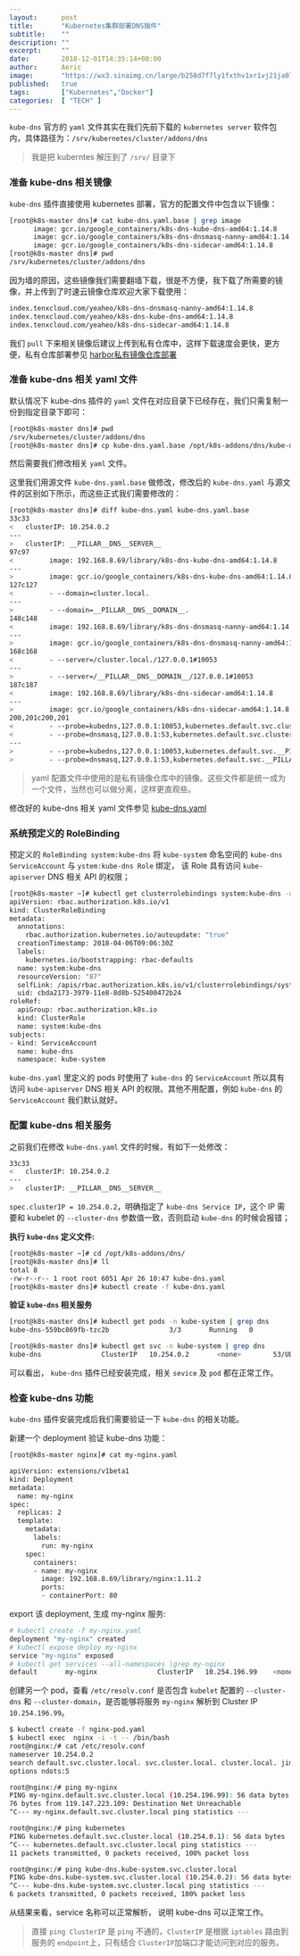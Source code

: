 ```yaml
---
layout:      post
title:       "Kubernetes集群部署DNS插件"
subtitle:    ""
description: ""
excerpt:     ""
date:        2018-12-01T14:35:14+08:00
author:      Aeric
image:       "https://wx3.sinaimg.cn/large/b258d7f7ly1fxthv1xr1vj21ja0lo12j.jpg"
published:   true
tags:        ["Kubernetes","Docker"]
categories:  [ "TECH" ]
---
```


`kube-dns` 官方的 `yaml` 文件其实在我们先前下载的 `kubernetes server` 软件包内，具体路径为：`/srv/kubernetes/cluster/addons/dns`

> 我是把 kuberntes 解压到了 `/srv/` 目录下

### 准备 kube-dns 相关镜像

`kube-dns` 插件直接使用 kubernetes 部署，官方的配置文件中包含以下镜像：

```bash
[root@k8s-master dns]# cat kube-dns.yaml.base | grep image
      image: gcr.io/google_containers/k8s-dns-kube-dns-amd64:1.14.8
      image: gcr.io/google_containers/k8s-dns-dnsmasq-nanny-amd64:1.14.8
      image: gcr.io/google_containers/k8s-dns-sidecar-amd64:1.14.8
[root@k8s-master dns]# pwd
/srv/kubernetes/cluster/addons/dns
```
因为墙的原因，这些镜像我们需要翻墙下载，很是不方便，我下载了所需要的镜像，并上传到了时速云镜像仓库欢迎大家下载使用：

```bash
index.tenxcloud.com/yeaheo/k8s-dns-dnsmasq-nanny-amd64:1.14.8
index.tenxcloud.com/yeaheo/k8s-dns-kube-dns-amd64:1.14.8
index.tenxcloud.com/yeaheo/k8s-dns-sidecar-amd64:1.14.8
```
我们 `pull` 下来相关镜像后建议上传到私有仓库中，这样下载速度会更快，更方便，私有仓库部署参见 [harbor私有镜像仓库部署](https://yeaheo.com/post/k8s-harbor-installation/)

### 准备 kube-dns 相关 yaml 文件

默认情况下 kube-dns 插件的 `yaml` 文件在对应目录下已经存在，我们只需复制一份到指定目录下即可：

```bash
[root@k8s-master dns]# pwd
/srv/kubernetes/cluster/addons/dns   
[root@k8s-master dns]# cp kube-dns.yaml.base /opt/k8s-addons/dns/kube-dns.yaml
```
然后需要我们修改相关 `yaml` 文件。

这里我们用源文件 `kube-dns.yaml.base` 做修改，修改后的 `kube-dns.yaml` 与源文件的区别如下所示，而这些正式我们需要修改的：

```bash
[root@k8s-master dns]# diff kube-dns.yaml kube-dns.yaml.base 
33c33
<   clusterIP: 10.254.0.2
---
>   clusterIP: __PILLAR__DNS__SERVER__
97c97
<         image: 192.168.8.69/library/k8s-dns-kube-dns-amd64:1.14.8
---
>         image: gcr.io/google_containers/k8s-dns-kube-dns-amd64:1.14.8
127c127
<         - --domain=cluster.local.
---
>         - --domain=__PILLAR__DNS__DOMAIN__.
148c148
<         image: 192.168.8.69/library/k8s-dns-dnsmasq-nanny-amd64:1.14.8
---
>         image: gcr.io/google_containers/k8s-dns-dnsmasq-nanny-amd64:1.14.8
168c168
<         - --server=/cluster.local./127.0.0.1#10053
---
>         - --server=/__PILLAR__DNS__DOMAIN__/127.0.0.1#10053
187c187
<         image: 192.168.8.69/library/k8s-dns-sidecar-amd64:1.14.8
---
>         image: gcr.io/google_containers/k8s-dns-sidecar-amd64:1.14.8
200,201c200,201
<         - --probe=kubedns,127.0.0.1:10053,kubernetes.default.svc.cluster.local.,5,SRV
<         - --probe=dnsmasq,127.0.0.1:53,kubernetes.default.svc.cluster.local.,5,SRV
---
>         - --probe=kubedns,127.0.0.1:10053,kubernetes.default.svc.__PILLAR__DNS__DOMAIN__,5,SRV
>         - --probe=dnsmasq,127.0.0.1:53,kubernetes.default.svc.__PILLAR__DNS__DOMAIN__,5,SRV
```

> yaml 配置文件中使用的是私有镜像仓库中的镜像。这些文件都是统一成为一个文件，当然也可以做分离，这样更直观些。

修改好的 kube-dns 相关 yaml 文件参见 [kube-dns.yaml](https://github.com/yeaheo/kubernetes-manifests/blob/master/addons/kube-dns/kube-dns.yaml)

### 系统预定义的 RoleBinding

预定义的 `RoleBinding system:kube-dns` 将 `kube-system` 命名空间的 `kube-dns ServiceAccount` 与 `ystem:kube-dns Role` 绑定， 该 Role 具有访问 `kube-apiserver` DNS 相关 API 的权限；

```bash
[root@k8s-master ~]# kubectl get clusterrolebindings system:kube-dns -o yaml
apiVersion: rbac.authorization.k8s.io/v1
kind: ClusterRoleBinding
metadata:
  annotations:
    rbac.authorization.kubernetes.io/autoupdate: "true"
  creationTimestamp: 2018-04-06T09:06:30Z
  labels:
    kubernetes.io/bootstrapping: rbac-defaults
  name: system:kube-dns
  resourceVersion: "87"
  selfLink: /apis/rbac.authorization.k8s.io/v1/clusterrolebindings/system%3Akube-dns
  uid: cbda2173-3979-11e8-8d8b-525400472b24
roleRef:
  apiGroup: rbac.authorization.k8s.io
  kind: ClusterRole
  name: system:kube-dns
subjects:
- kind: ServiceAccount
  name: kube-dns
  namespace: kube-system
```
`kube-dns.yaml` 里定义的 pods 时使用了 `kube-dns` 的 `ServiceAccount` 所以具有访问 `kube-apiserver` DNS 相关 API 的权限。其他不用配置，例如 `kube-dns` 的 `ServiceAccount` 我们默认就好。

### 配置 kube-dns 相关服务

之前我们在修改 `kube-dns.yaml` 文件的时候，有如下一处修改：

```bash
33c33
<   clusterIP: 10.254.0.2
---
>   clusterIP: __PILLAR__DNS__SERVER__
```
`spec.clusterIP = 10.254.0.2`，明确指定了 `kube-dns Service IP`，这个 IP 需要和 kubelet 的 `--cluster-dns` 参数值一致，否则启动 `kube-dns` 的时候会报错；

**执行 `kube-dns` 定义文件:**

```bash
[root@k8s-master ~]# cd /opt/k8s-addons/dns/
[root@k8s-master dns]# ll
total 8
-rw-r--r-- 1 root root 6051 Apr 26 10:47 kube-dns.yaml
[root@k8s-master dns]# kubectl create -f kube-dns.yaml
```
**验证 `kube-dns` 相关服务**

```bash
[root@k8s-master dns]# kubectl get pods -n kube-system | grep dns
kube-dns-559bc869fb-tzc2b               3/3       Running   0          15d

[root@k8s-master dns]# kubectl get svc -n kube-system | grep dns
kube-dns               ClusterIP   10.254.0.2       <none>        53/UDP,53/TCP    15d
```
可以看出， `kube-dns` 插件已经安装完成，相关 `sevice` 及 `pod` 都在正常工作。

### 检查 kube-dns 功能

`kube-dns` 插件安装完成后我们需要验证一下 `kube-dns` 的相关功能。

新建一个 deployment 验证 kube-dns 功能：

```bash
[root@k8s-master nginx]# cat my-nginx.yaml 

apiVersion: extensions/v1beta1
kind: Deployment
metadata:
  name: my-nginx
spec:
  replicas: 2
  template:
    metadata:
      labels:
        run: my-nginx
    spec:
      containers:
      - name: my-nginx
        image: 192.168.8.69/library/nginx:1.11.2
        ports:
        - containerPort: 80
```
export 该 deployment, 生成 my-nginx 服务:

```bash
# kubectl create -f my-nginx.yaml 
deployment "my-nginx" created
# kubectl expose deploy my-nginx
service "my-nginx" exposed
# kubectl get services --all-namespaces |grep my-nginx
default       my-nginx               ClusterIP   10.254.196.99    <none>        80/TCP           6s
```
创建另一个 pod，查看 `/etc/resolv.conf` 是否包含 `kubelet` 配置的 `--cluster-dns` 和 `--cluster-domain`，是否能够将服务 `my-nginx` 解析到 Cluster IP `10.254.196.99`。

```bash
$ kubectl create -f nginx-pod.yaml
$ kubectl exec  nginx -i -t -- /bin/bash
root@nginx:/# cat /etc/resolv.conf
nameserver 10.254.0.2
search default.svc.cluster.local. svc.cluster.local. cluster.local. jimmysong.io
options ndots:5

root@nginx:/# ping my-nginx
PING my-nginx.default.svc.cluster.local (10.254.196.99): 56 data bytes
76 bytes from 119.147.223.109: Destination Net Unreachable
^C--- my-nginx.default.svc.cluster.local ping statistics ---

root@nginx:/# ping kubernetes
PING kubernetes.default.svc.cluster.local (10.254.0.1): 56 data bytes
^C--- kubernetes.default.svc.cluster.local ping statistics ---
11 packets transmitted, 0 packets received, 100% packet loss

root@nginx:/# ping kube-dns.kube-system.svc.cluster.local
PING kube-dns.kube-system.svc.cluster.local (10.254.0.2): 56 data bytes
^C--- kube-dns.kube-system.svc.cluster.local ping statistics ---
6 packets transmitted, 0 packets received, 100% packet loss
```
从结果来看，service 名称可以正常解析， 说明 kube-dns 可以正常工作。

> 直接 `ping ClusterIP` 是 `ping` 不通的，`ClusterIP` 是根据 `iptables` 路由到服务的 `endpoint`上，只有结合 `ClusterIP`加端口才能访问到对应的服务。